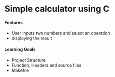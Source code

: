 # Simple calculator using C

#### Features

- User inputs two numbers and select an operation
- displaying the result

#### Learning Goals
- Project Structure
- Function, Headers and source files
- Makefile